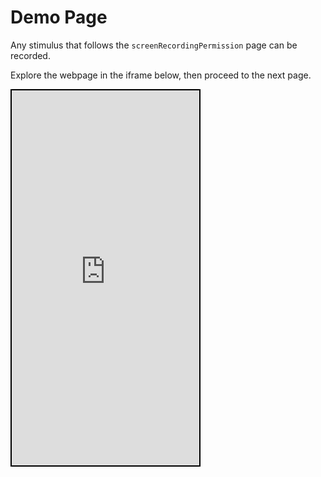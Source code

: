 
# Demo Page

Any stimulus that follows the `screenRecordingPermission` page can be recorded.

Explore the webpage in the iframe below, then proceed to the next page.

<iframe src="https://revisit.dev/" height="600px" style="border: 2px solid #000" >


